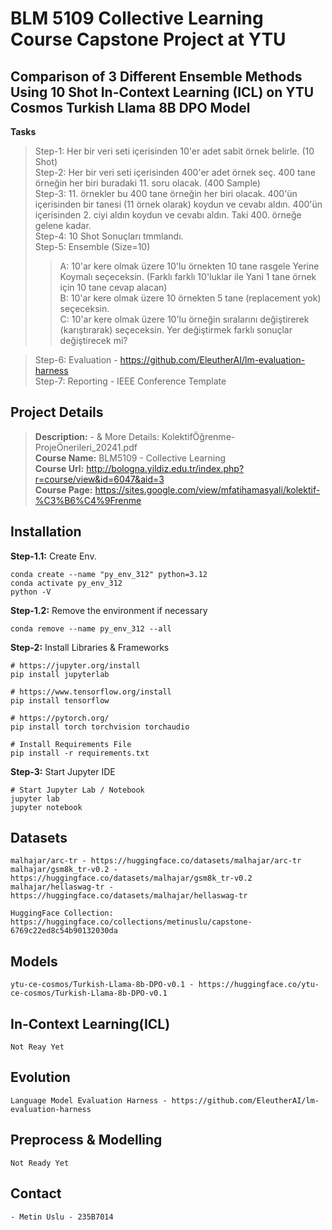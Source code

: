 # BLM 5109 Collective Learning Course Capstone Project at YTU

## Comparison of 3 Different Ensemble Methods Using 10 Shot In-Context Learning (ICL) on YTU Cosmos Turkish Llama 8B DPO Model

**Tasks**  
> Step-1: Her bir veri seti içerisinden 10'er adet sabit örnek belirle. (10 Shot)  
> Step-2: Her bir veri seti içerisinden 400'er adet örnek seç. 400 tane örneğin her biri buradaki 11. soru olacak. (400 Sample)  
> Step-3: 11. örnekler bu 400 tane örneğin her biri olacak. 400'ün içerisinden bir tanesi (11 örnek olarak) koydun ve cevabı aldın. 400'ün içerisinden 2. ciyi aldın koydun ve cevabı aldın. Taki 400. örneğe gelene kadar.  
> Step-4: 10 Shot Sonuçları tmmlandı.  
> Step-5: Ensemble (Size=10)  
>> A: 10'ar kere olmak üzere 10'lu örnekten 10 tane rasgele Yerine Koymalı seçeceksin. (Farklı farklı 10'luklar ile Yani 1 tane örnek için 10 tane cevap alacan)  
>> B: 10'ar kere olmak üzere 10 örnekten 5 tane (replacement yok) seçeceksin.  
>> C: 10'ar kere olmak üzere 10'lu örneğin sıralarını değiştirerek (karıştırarak) seçeceksin. Yer değiştirmek farklı sonuçlar değiştirecek mi?  

> Step-6: Evaluation - https://github.com/EleutherAI/lm-evaluation-harness  
> Step-7: Reporting - IEEE Conference Template  

## Project Details
> **Description:** - & More Details: KolektifÖğrenme-ProjeÖnerileri_20241.pdf  
> **Course Name:** BLM5109 - Collective Learning  
> **Course Url:** http://bologna.yildiz.edu.tr/index.php?r=course/view&id=6047&aid=3  
> **Course Page:** https://sites.google.com/view/mfatihamasyali/kolektif-%C3%B6%C4%9Frenme  

## Installation
**Step-1.1:** Create Env. 
```
conda create --name "py_env_312" python=3.12  
conda activate py_env_312  
python -V
```

**Step-1.2:** Remove the environment if necessary
```
conda remove --name py_env_312 --all
```

**Step-2:** Install Libraries & Frameworks
```
# https://jupyter.org/install
pip install jupyterlab

# https://www.tensorflow.org/install
pip install tensorflow

# https://pytorch.org/
pip install torch torchvision torchaudio

# Install Requirements File
pip install -r requirements.txt
```

**Step-3:** Start Jupyter IDE
```
# Start Jupyter Lab / Notebook
jupyter lab
jupyter notebook
```

## Datasets
    malhajar/arc-tr - https://huggingface.co/datasets/malhajar/arc-tr
    malhajar/gsm8k_tr-v0.2 - https://huggingface.co/datasets/malhajar/gsm8k_tr-v0.2
    malhajar/hellaswag-tr - https://huggingface.co/datasets/malhajar/hellaswag-tr

    HuggingFace Collection: https://huggingface.co/collections/metinuslu/capstone-6769c22ed8c54b90132030da

## Models
    ytu-ce-cosmos/Turkish-Llama-8b-DPO-v0.1 - https://huggingface.co/ytu-ce-cosmos/Turkish-Llama-8b-DPO-v0.1

## In-Context Learning(ICL)
    Not Reay Yet

## Evolution
    Language Model Evaluation Harness - https://github.com/EleutherAI/lm-evaluation-harness  

## Preprocess & Modelling
    Not Ready Yet

## Contact
    - Metin Uslu - 235B7014